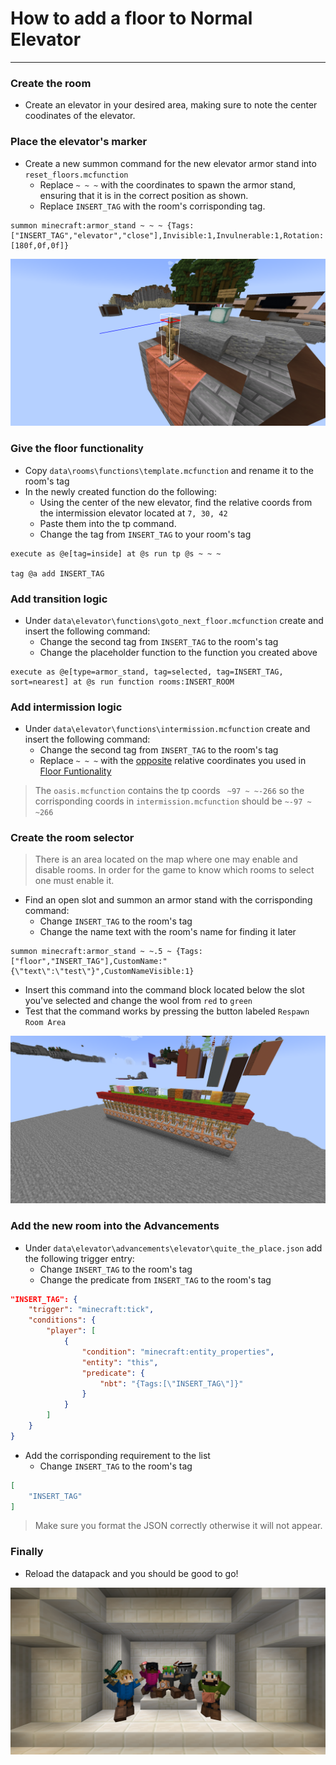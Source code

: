 # How to add a floor to Normal Elevator

---

### Create the room

- Create an elevator in your desired area, making sure to note the center coodinates of the elevator.

### Place the elevator's marker

- Create a new summon command for the new elevator armor stand into `reset_floors.mcfunction`
    - Replace `~ ~ ~` with the coordinates to spawn the armor stand, ensuring that it is in the correct position as shown.
    - Replace `INSERT_TAG` with the room's corrisponding tag.

```MCFUNCTION
summon minecraft:armor_stand ~ ~ ~ {Tags:["INSERT_TAG","elevator","close"],Invisible:1,Invulnerable:1,Rotation:[180f,0f,0f]}
```

<img src="resources\armor_stand_location.png"></img>

### Give the floor functionality

- Copy `data\rooms\functions\template.mcfunction` and rename it to the room's tag
- In the newly created function do the following:
    - Using the center of the new elevator, find the relative coords from the intermission elevator located at `7, 30, 42`
    - Paste them into the tp command.
    - Change the tag from `INSERT_TAG` to your room's tag

```
execute as @e[tag=inside] at @s run tp @s ~ ~ ~

tag @a add INSERT_TAG
```

### Add transition logic

- Under `data\elevator\functions\goto_next_floor.mcfunction` create and insert the following command: 
    - Change the second tag from `INSERT_TAG` to the room's tag
    - Change the placeholder function to the function you created above

```MCFUNCTION
execute as @e[type=armor_stand, tag=selected, tag=INSERT_TAG, sort=nearest] at @s run function rooms:INSERT_ROOM
```

### Add intermission logic

- Under `data\elevator\functions\intermission.mcfunction` create and insert the following command:
    - Change the second tag from `INSERT_TAG` to the room's tag
    - Replace `~ ~ ~` with the <ins>opposite</ins> relative coordinates you used in [Floor Funtionality](#give-the-floor-functionality)

> The `oasis.mcfunction` contains the tp coords ` ~97 ~ ~-266` so the corrisponding coords in `intermission.mcfunction` should be `~-97 ~ ~266`

### Create the room selector

> There is an area located on the map where one may enable and disable rooms. In order for the game to know which rooms to select one must enable it.
- Find an open slot and summon an armor stand with the corrisponding command:
    - Change `INSERT_TAG` to the room's tag
    - Change the name text with the room's name for finding it later
```MCFUNCTION
summon minecraft:armor_stand ~ ~.5 ~ {Tags:["floor","INSERT_TAG"],CustomName:"{\"text\":\"test\"}",CustomNameVisible:1}
```
- Insert this command into the command block located below the slot you've selected and change the wool from `red` to `green`
- Test that the command works by pressing the button labeled `Respawn Room Area`

<img src="resources\room_area.png"></img>

### Add the new room into the Advancements

- Under `data\elevator\advancements\elevator\quite_the_place.json` add the following trigger entry:
    - Change `INSERT_TAG` to the room's tag
    - Change the predicate from `INSERT_TAG` to the room's tag

```JSON
"INSERT_TAG": {
    "trigger": "minecraft:tick",
    "conditions": {
        "player": [
            {
                "condition": "minecraft:entity_properties",
                "entity": "this",
                "predicate": {
                    "nbt": "{Tags:[\"INSERT_TAG\"]}" 
                }
            }
        ]
    }
}
```

- Add the corrisponding requirement to the list
    - Change `INSERT_TAG` to the room's tag

```JSON
[
    "INSERT_TAG"
]
```

> Make sure you format the JSON correctly otherwise it will not appear.

### Finally
- Reload the datapack and you should be good to go!

<img src="resources\credits.png"></img>